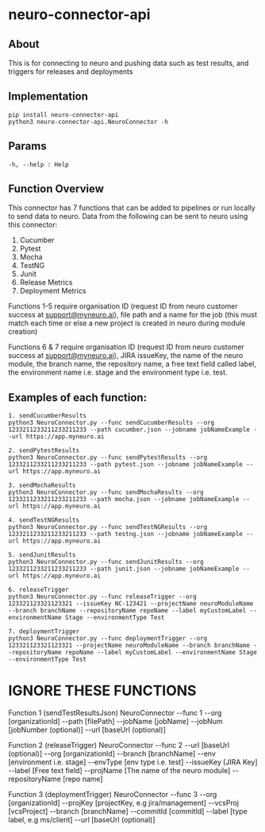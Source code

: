 # neuro-connector-api
## About
This is for connecting to neuro and pushing data such as test results, and triggers for releases and deployments
## Implementation
```
pip install neuro-connector-api
python3 neuro-connector-api.NeuroConnector -h
```

## Params
```
-h, --help : Help
```
## Function Overview
This connector has 7 functions that can be added to pipelines or run locally to send data to neuro. Data from the following can be sent to neuro using this connector:

1. Cucumber
2. Pytest
3. Mocha
4. TestNG
5. Junit
6. Release Metrics
7. Deployment Metrics

Functions 1-5 require organisation ID (request ID from neuro customer success at support@myneuro.ai), file path and a name for the job (this must match each time or else a new project is created in neuro during module creation)

Functions 6 & 7 require organisation ID (request ID from neuro customer success at support@myneuro.ai), JIRA issueKey, the name of the neuro module, the branch name, the repository name, a free text field called label, the environment name i.e. stage and the environment type i.e. test.

## Examples of each function:
```
1. sendCucumberResults
python3 NeuroConnector.py --func sendCucumberResults --org 1233211233211233211233 --path cucumber.json --jobname jobNameExample --url https://app.myneuro.ai

2. sendPytestResults
python3 NeuroConnector.py --func sendPytestResults --org 1233211233211233211233 --path pytest.json --jobname jobNameExample --url https://app.myneuro.ai

3. sendMochaResults
python3 NeuroConnector.py --func sendMochaResults --org 1233211233211233211233 --path mocha.json --jobname jobNameExample --url https://app.myneuro.ai

4. sendTestNGResults
python3 NeuroConnector.py --func sendTestNGResults --org 1233211233211233211233 --path testng.json --jobname jobNameExample --url https://app.myneuro.ai

5. sendJunitResults
python3 NeuroConnector.py --func sendJunitResults --org 1233211233211233211233 --path junit.json --jobname jobNameExample --url https://app.myneuro.ai

6. releaseTrigger
python3 NeuroConnector.py --func releaseTrigger --org 123321123321123321 --issueKey NC-123421 --projectName neuroModuleName --branch branchName --repositoryName repoName --label myCustomLabel --environmentName Stage --environmentType Test

7. deploymentTrigger
python3 NeuroConnector.py --func deploymentTrigger --org 123321123321123321 --projectName neuroModuleName --branch branchName --repositoryName repoName --label myCustomLabel --environmentName Stage --environmentType Test
```

# IGNORE THESE FUNCTIONS

Function 1 (sendTestResultsJson) 
NeuroConnector --func 1 --org [organizationId] --path [filePath] --jobName [jobName] --jobNum [jobNumber (optional)]
        --url [baseUrl (optional)]

Function 2 (releaseTrigger)
NeuroConnector --func 2 --url [baseUrl (optional)] --org [organizationId] --branch [branchName] --env [environment i.e. stage]
        --envType [env type i.e. test] --issueKey [JIRA Key] --label [Free text field] --projName [The name of the neuro module] --repositoryName [repo name]
        
 
Function 3 (deploymentTrigger)
NeuroConnector --func 3 --org [organizationId] --projKey [projectKey, e.g jira/management] --vcsProj [vcsProject]
        --branch [branchName] --commitId [commitId] --label [type label, e.g ms/client] --url [baseUrl (optional)] 

